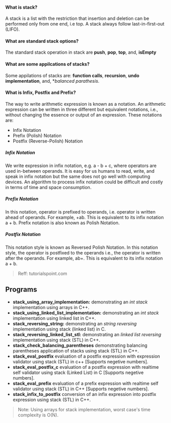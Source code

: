 #### What is stack? ####
A stack is a list with the restriction that insertion and deletion can be performed only from one end, i.e top. A stack always follow last-in-first-out (LIFO).

#### What are standard stack options? ####
The standard stack operation in stack are **push**, **pop**, **top**, and, **isEmpty**

#### What are some appilcations of stacks? ####
Some appilations of stacks are: **function calls**, **recursion**, **undo implementation**, and, **balanced parathesis*.


#### What is  Infix, Postfix and Prefix? ####
The way to write arithmetic expression is known as a notation. An arithmetic expression can be written in three different but equivalent notations, i.e., without changing the essence or output of an expression. These notations are:
- Infix Notation
- Prefix (Polish) Notation
- Postfix (Reverse-Polish) Notation

##### Infix Notation #####
We write expression in infix notation, e.g. a - b + c, where operators are used in-between operands. It is easy for us humans to read, write, and speak in infix notation but the same does not go well with computing devices. An algorithm to process infix notation could be difficult and costly in terms of time and space consumption.

##### Prefix Notation #####
In this notation, operator is prefixed to operands, i.e. operator is written ahead of operands. For example, +ab. This is equivalent to its infix notation a + b. Prefix notation is also known as Polish Notation.

##### Postfix Notation #####
This notation style is known as Reversed Polish Notation. In this notation style, the operator is postfixed to the operands i.e., the operator is written after the operands. For example, ab+. This is equivalent to its infix notation a + b.

> Reff: tutorialspoint.com

## Programs ###
- **stack_using_array_implementation:** demonstrating an *int stack* implementation using arrays in C++. 
- **stack_using_linked_list_implementation:** demonstrating an *int stack* implementation using linked list in C++. 
- **stack_reversing_string:** demonstrating an *string reversing* implementation using stack (linked list) in C. 
- **stack_reversing_linked_list_stl:** demonstrating an *linked list reversing* implementation using stack (STL) in C++. 
- **stack_check_balancing_parentheses** demonstrating balancing parentheses application of stacks using stack (STL) in C++.
- **stack_eval_postfix** evaluation of a postfix expression with expression validator using stack (STL) in c++ [Supports negetive numbers].
- **stack_eval_postfix_c** evaluation of a postfix expression with realtime self validator using stack (Linked List) in C [Supports negetive numbers].
- **stack_eval_prefix** evaluation of a prefix expression with realtime self validator using stack (STL) in C++ [Supports negetive numbers].
- **stack_infix_to_postfix** conversion of an infix expression into postfix expression using stack (STL) in C++.

> Note: Using arrays for stack implementation, worst case's time complexity is O(N).
